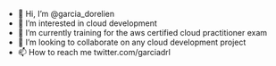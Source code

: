 - 👋 Hi, I’m @garcia_dorelien
- 👀 I’m interested in cloud development
- 🌱 I’m currently training for the aws certified cloud practitioner exam
- 💞️ I’m looking to collaborate on any cloud development project
- 📫 How to reach me twitter.com/garciadrl

<!---
garciadrl/garciadrl is a ✨ special ✨ repository because its `README.md` (this file) appears on your GitHub profile.
You can click the Preview link to take a look at your changes.
--->
